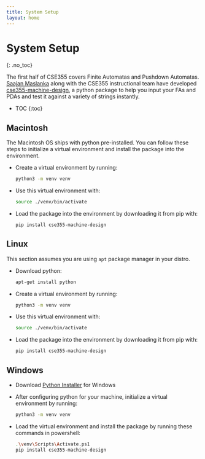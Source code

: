 ```yaml
---
title: System Setup
layout: home
---
```


# **System Setup**
{: .no_toc}

The first half of CSE355 covers Finite Automatas and Pushdown Automatas.
[Saajan Maslanka](https://www.google.com/url?sa=t&source=web&rct=j&opi=89978449&url=https://www.linkedin.com/in/saajanm&ved=2ahUKEwjYhNf38KuPAxVXJkQIHUv3PDwQFnoECBsQAQ&usg=AOvVaw331PylTzK2S4H8hCbhGZIJ) along with the CSE355 instructional team have developed [cse355-machine-design](https://pypi.org/project/cse355-machine-design/), a python package to help you input your FAs and PDAs and test it
against a variety of strings instantly.

- TOC
{:toc}

## Macintosh

The Macintosh OS ships with python pre-installed. You can follow these steps to initialize a virtual environment and install the package into the environment.

- Create a virtual environment by running:

  ```bash
  python3 -m venv venv
  ```

- Use this virtual environment with:

  ```bash
  source ./venv/bin/activate
  ```

- Load the package into the environment by downloading it from pip with:

  ```bash
  pip install cse355-machine-design
  ```

## Linux

This section assumes you are using `apt` package manager in your distro.

- Download python:

  ```bash
  apt-get install python
  ```


- Create a virtual environment by running:

  ```bash
  python3 -m venv venv
  ```

- Use this virtual environment with:

  ```bash
  source ./venv/bin/activate
  ```

- Load the package into the environment by downloading it from pip with:

  ```bash
  pip install cse355-machine-design
  ```

## Windows

- Download [Python Installer](https://www.python.org/downloads/windows/) for Windows

- After configuring python for your machine, initialize a virtual environment by running:

  ```bash
  python3 -m venv venv
  ```

- Load the virtual environment and install the package by running these commands in powershell:

  ```sh
  .\venv\Scripts\Activate.ps1
  pip install cse355-machine-design
  ```
